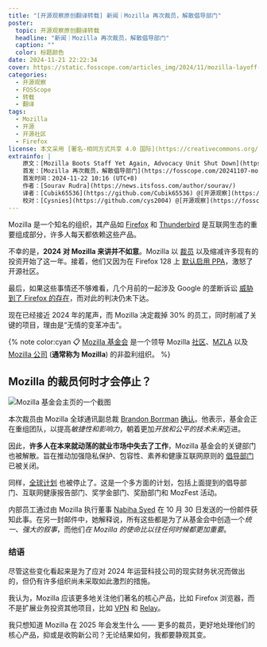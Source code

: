 ```yaml
---
title: "[开源观察原创翻译转载] 新闻｜Mozilla 再次裁员，解散倡导部门"
poster:
  topic: 开源观察原创翻译转载
  headline: "新闻｜Mozilla 再次裁员，解散倡导部门"
  caption: ""
  color: 标题颜色
date: 2024-11-21 22:22:34
cover: https://static.fosscope.com/articles_img/2024/11/mozilla-layoff-again-2024/mozila-boots-staff-again.webp
categories:
  - 开源观察
  - FOSScope
  - 转载
  - 翻译
tags:
  - Mozilla
  - 开源
  - 开源社区
  - Firefox
license: 本文采用 [署名-相同方式共享 4.0 国际](https://creativecommons.org/licenses/by-sa/4.0/deed.zh) 许可协议，转载请注明出处。
extrainfo: |
    原文：[Mozilla Boots Staff Yet Again, Advocacy Unit Shut Down](https://news.itsfoss.com/mozilla-layoff-again-2024/)
    首发：[Mozilla 再次裁员，解散倡导部门](https://fosscope.com/20241107-mozilla-boots-staff-yet-again-advocacy-unit-shut-down/) @[开源观察](https://fosscope.com/)
    首发时间：2024-11-22 10:16 (UTC+8)
    作者：[Sourav Rudra](https://news.itsfoss.com/author/sourav/)
    译者：[Cubik65536](https://github.com/Cubik65536) @[开源观察](https://fosscope.com/)
    校对：[Cysnies](https://github.com/cys2004) @[开源观察](https://fosscope.com/)
---
```


<!-- more -->

Mozilla 是一个知名的组织，其产品如 [Firefox](https://www.mozilla.org/en-US/firefox/) 和 [Thunderbird](https://www.thunderbird.net/) 是互联网生态的重要组成部分，许多人每天都依赖这些产品。

不幸的是，**2024 对 Mozilla 来讲并不如意**。Mozilla 以 [裁员](https://news.itsfoss.com/mozilla-firefox-revival/) 以及缩减许多现有的投资开始了这一年。接着，他们又因为在 Firefox 128 上 [默认启用 PPA](https://news.itsfoss.com/firefox-ppa-ad/)，激怒了开源社区。

最后，如果这些事情还不够难看，几个月前的一起涉及 Google 的垄断诉讼 [威胁到了 Firefox 的存在](https://news.itsfoss.com/google-mozilla-firefox-threat/)，而对此的判决仍未下达。

现在已经接近 2024 年的尾声，而 Mozilla 决定裁掉 30% 的员工，同时削减了关键的项目，理由是“无情的变革冲击”。

{% note color:cyan 📋 [Mozilla 基金会](https://foundation.mozilla.org/) 是一个领导 Mozilla [社区](https://en.wikipedia.org/wiki/Mozilla)、[MZLA](https://blog.thunderbird.net/2020/01/thunderbirds-new-home/) 以及 [Mozilla 公司](https://www.mozilla.org/) (**通常称为 Mozilla**) 的非盈利组织。 %}

## Mozilla 的裁员何时才会停止？

![Mozilla 基金会主页的一个截图](https://static.fosscope.com/articles_img/2024/11/mozilla-layoff-again-2024/Mozilla_Foundation_Homepage.png)

本次裁员由 Mozilla 全球通讯副总裁 [Brandon Borrman](https://www.linkedin.com/in/brandon-borrman-13b81b7/) [确认](https://techcrunch.com/2024/11/05/mozilla-foundation-lays-off-30-staff-drops-advocacy-division/)。他表示，基金会正在重组团队，以提高*敏捷性和影响力*，朝着更加*开放和公平的技术未来*迈进。

因此，**许多人在本来就动荡的就业市场中失去了工作**，Mozilla 基金会的关键部门也被解散。旨在推动加强隐私保护、包容性、素养和健康互联网原则的 [倡导部门](https://foundation.mozilla.org/en/advocacy/) 已被关闭。

同样，[全球计划](https://foundation.mozilla.org/en/initiatives/) 也被停止了。这是一个多方面的计划，包括上面提到的倡导部门、互联网健康报告部门、奖学金部门、奖励部门和 MozFest 活动。

内部员工通过由 Mozilla 执行董事 [Nabiha Syed](https://www.linkedin.com/in/nabiha-syed-3433014b/) 在 10 月 30 日发送的一份邮件获知此事。在另一封邮件中，她解释说，所有这些都是为了从基金会中创造一个*统一、强大的叙事*，而他们*在 Mozilla 的使命比以往任何时候都更加重要*。

### 结语

尽管这些变化看起来是为了应对 2024 年运营科技公司的现实财务状况而做出的，但仍有许多组织尚未采取如此激烈的措施。

我认为，Mozilla 应该更多地关注他们著名的核心产品，比如 Firefox 浏览器，而不是扩展业务投资其他项目，比如 [VPN](https://www.mozilla.org/en-US/products/vpn/) 和 [Relay](https://relay.firefox.com/)。

我只想知道 Mozilla 在 2025 年会发生什么 —— 更多的裁员，更好地处理他们的核心产品，抑或是收购新公司？无论结果如何，我都要静观其变。
